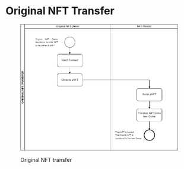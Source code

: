 # Original NFT Transfer

<figure><img src="../../.gitbook/assets/ORIGINAL  NFT TRANSFER.png" alt=""><figcaption><p>Original NFT transfer</p></figcaption></figure>
